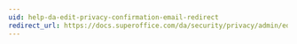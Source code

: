 ```yaml
---
uid: help-da-edit-privacy-confirmation-email-redirect
redirect_url: https://docs.superoffice.com/da/security/privacy/admin/edit-privacy-confirmation-email.html
---
```

